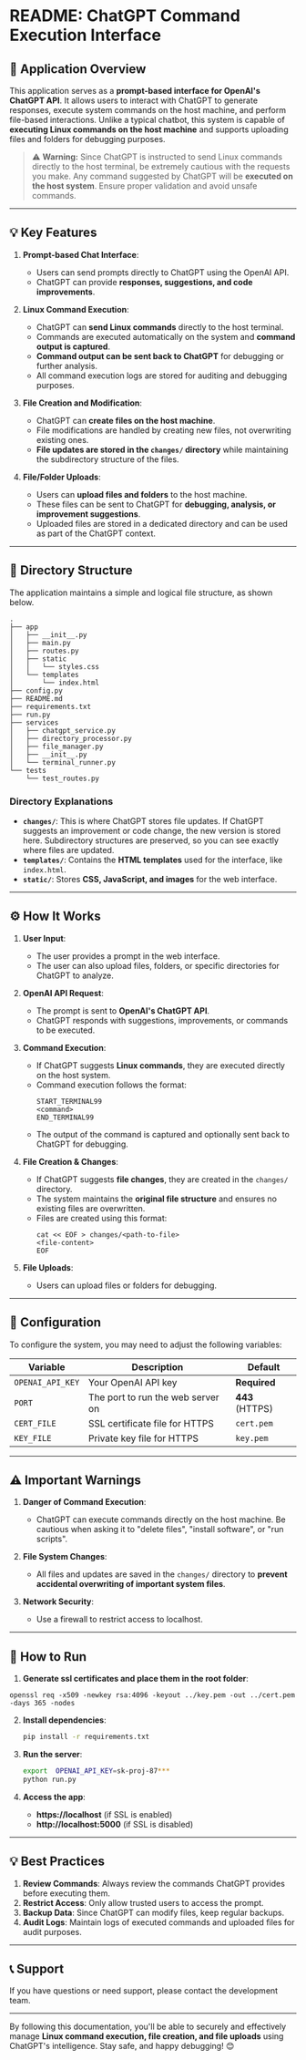 
# **README: ChatGPT Command Execution Interface**

## **📘 Application Overview**
This application serves as a **prompt-based interface for OpenAI's ChatGPT API**. It allows users to interact with ChatGPT to generate responses, execute system commands on the host machine, and perform file-based interactions. Unlike a typical chatbot, this system is capable of **executing Linux commands on the host machine** and supports uploading files and folders for debugging purposes.

> ⚠️ **Warning:** Since ChatGPT is instructed to send Linux commands directly to the host terminal, be extremely cautious with the requests you make. Any command suggested by ChatGPT will be **executed on the host system**. Ensure proper validation and avoid unsafe commands.

---

## **💡 Key Features**
1. **Prompt-based Chat Interface**:
   - Users can send prompts directly to ChatGPT using the OpenAI API.
   - ChatGPT can provide **responses, suggestions, and code improvements**.

2. **Linux Command Execution**:
   - ChatGPT can **send Linux commands** directly to the host terminal.
   - Commands are executed automatically on the system and **command output is captured**.
   - **Command output can be sent back to ChatGPT** for debugging or further analysis.
   - All command execution logs are stored for auditing and debugging purposes.

3. **File Creation and Modification**:
   - ChatGPT can **create files on the host machine**.
   - File modifications are handled by creating new files, not overwriting existing ones.
   - **File updates are stored in the `changes/` directory** while maintaining the subdirectory structure of the files.

4. **File/Folder Uploads**:
   - Users can **upload files and folders** to the host machine.
   - These files can be sent to ChatGPT for **debugging, analysis, or improvement suggestions**.
   - Uploaded files are stored in a dedicated directory and can be used as part of the ChatGPT context.

---

## **📂 Directory Structure**
The application maintains a simple and logical file structure, as shown below.

```
.
├── app
│   ├── __init__.py
│   ├── main.py
│   ├── routes.py
│   ├── static
│   │   └── styles.css
│   └── templates
│       └── index.html
├── config.py
├── README.md
├── requirements.txt
├── run.py
├── services
│   ├── chatgpt_service.py
│   ├── directory_processor.py
│   ├── file_manager.py
│   ├── __init__.py
│   └── terminal_runner.py
└── tests
    └── test_routes.py

```

### **Directory Explanations**
- **`changes/`**: This is where ChatGPT stores file updates. If ChatGPT suggests an improvement or code change, the new version is stored here. Subdirectory structures are preserved, so you can see exactly where files are updated.
- **`templates/`**: Contains the **HTML templates** used for the interface, like `index.html`.
- **`static/`**: Stores **CSS, JavaScript, and images** for the web interface.
  
---

## **⚙️ How It Works**
1. **User Input**: 
   - The user provides a prompt in the web interface.
   - The user can also upload files, folders, or specific directories for ChatGPT to analyze.

2. **OpenAI API Request**:
   - The prompt is sent to **OpenAI's ChatGPT API**.
   - ChatGPT responds with suggestions, improvements, or commands to be executed.

3. **Command Execution**:
   - If ChatGPT suggests **Linux commands**, they are executed directly on the host system.
   - Command execution follows the format:
     ```
     START_TERMINAL99
     <command>
     END_TERMINAL99
     ```
   - The output of the command is captured and optionally sent back to ChatGPT for debugging.

4. **File Creation & Changes**:
   - If ChatGPT suggests **file changes**, they are created in the `changes/` directory.
   - The system maintains the **original file structure** and ensures no existing files are overwritten.
   - Files are created using this format:
     ```
     cat << EOF > changes/<path-to-file>
     <file-content>
     EOF
     ```

5. **File Uploads**:
   - Users can upload files or folders for debugging.

---

## **🔧 Configuration**
To configure the system, you may need to adjust the following variables:

| **Variable**         | **Description**                            | **Default**         |
|---------------------|---------------------------------------------|---------------------|
| `OPENAI_API_KEY`            | Your OpenAI API key                        | **Required**        |
| `PORT`               | The port to run the web server on          | **443** (HTTPS)     |
| `CERT_FILE`          | SSL certificate file for HTTPS             | `cert.pem`          |
| `KEY_FILE`           | Private key file for HTTPS                 | `key.pem`           |
---

## **⚠️ Important Warnings**
1. **Danger of Command Execution**:
   - ChatGPT can execute commands directly on the host machine. Be cautious when asking it to "delete files", "install software", or "run scripts". 

2. **File System Changes**:
   - All files and updates are saved in the `changes/` directory to **prevent accidental overwriting of important system files**.

3. **Network Security**:
   - Use a firewall to restrict access to localhost. 

---

## **🚀 How to Run**
1. **Generate ssl certificates and place them in the root folder**:

```
openssl req -x509 -newkey rsa:4096 -keyout ../key.pem -out ../cert.pem -days 365 -nodes
```
2. **Install dependencies**:
   ```bash
   pip install -r requirements.txt
   ```

3. **Run the server**:
   ```bash
   export  OPENAI_API_KEY=sk-proj-87***
   python run.py
   ```

4. **Access the app**:
   - **https://localhost** (if SSL is enabled)  
   - **http://localhost:5000** (if SSL is disabled)

---

## **💡 Best Practices**
1. **Review Commands**: Always review the commands ChatGPT provides before executing them.
2. **Restrict Access**: Only allow trusted users to access the prompt. 
3. **Backup Data**: Since ChatGPT can modify files, keep regular backups.
4. **Audit Logs**: Maintain logs of executed commands and uploaded files for audit purposes.

---

## **📞 Support**
If you have questions or need support, please contact the development team.

---

By following this documentation, you'll be able to securely and effectively manage **Linux command execution, file creation, and file uploads** using ChatGPT's intelligence. Stay safe, and happy debugging! 😊
